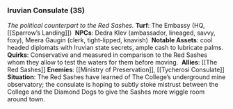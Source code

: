 ---
---

### Iruvian Consulate (3S)
*The political counterpart to the Red Sashes.*
**Turf**: The Embassy (HQ, [[Sparrow’s Landing]]) 
**NPCs**: Dedra Klev (ambassador, lineaged, savvy, foxy), Meera Gaugin (clerk, tight-lipped, knavish) 
**Notable Assets**: cool headed diplomats with Iruvian state secrets, ample cash to lubricate palms.
**Quirks**: Conservative and measured in comparison to the Red Sashes whom they allow to test the waters for them before moving. 
**Allies**: [[The Red Sashes]]
**Enemies**: [[Ministry of Preservation]], [[Tycherosi Consulate]]
**Situation**: The Red Sashes have learned of The College’s underground mine observatory; the consulate is hoping to subtly stoke mistrust between the College and the Diamond Dogs to give the Sashes more wiggle room around town.